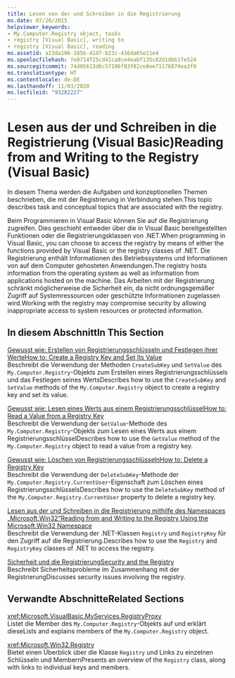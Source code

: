 ```yaml
---
title: Lesen von der und Schreiben in die Registrierung
ms.date: 07/20/2015
helpviewer_keywords:
- My.Computer.Registry object, tasks
- registry [Visual Basic], writing to
- registry [Visual Basic], reading
ms.assetid: a13da106-185b-41d7-b23c-416da65e21e4
ms.openlocfilehash: fe0714f25cd41ca9ce4eabf135c82d1dbb1fe524
ms.sourcegitcommit: 74d05613d6c57106f83f82ce8ee71176874ea3f0
ms.translationtype: HT
ms.contentlocale: de-DE
ms.lasthandoff: 11/03/2020
ms.locfileid: "93282227"
---
```

# <a name="reading-from-and-writing-to-the-registry-visual-basic"></a><span data-ttu-id="90b68-102">Lesen aus der und Schreiben in die Registrierung (Visual Basic)</span><span class="sxs-lookup"><span data-stu-id="90b68-102">Reading from and Writing to the Registry (Visual Basic)</span></span>

<span data-ttu-id="90b68-103">In diesem Thema werden die Aufgaben und konzeptionellen Themen beschrieben, die mit der Registrierung in Verbindung stehen.</span><span class="sxs-lookup"><span data-stu-id="90b68-103">This topic describes task and conceptual topics that are associated with the registry.</span></span>  
  
 <span data-ttu-id="90b68-104">Beim Programmieren in Visual Basic können Sie auf die Registrierung zugreifen. Dies geschieht entweder über die in Visual Basic bereitgestellten Funktionen oder die Registrierungsklassen von .NET.</span><span class="sxs-lookup"><span data-stu-id="90b68-104">When programming in Visual Basic, you can choose to access the registry by means of either the functions provided by Visual Basic or the registry classes of .NET.</span></span> <span data-ttu-id="90b68-105">Die Registrierung enthält Informationen des Betriebssystems und Informationen von auf dem Computer gehosteten Anwendungen.</span><span class="sxs-lookup"><span data-stu-id="90b68-105">The registry hosts information from the operating system as well as information from applications hosted on the machine.</span></span> <span data-ttu-id="90b68-106">Das Arbeiten mit der Registrierung schränkt möglicherweise die Sicherheit ein, da nicht ordnungsgemäßer Zugriff auf Systemressourcen oder geschützte Informationen zugelassen wird.</span><span class="sxs-lookup"><span data-stu-id="90b68-106">Working with the registry may compromise security by allowing inappropriate access to system resources or protected information.</span></span>  
  
## <a name="in-this-section"></a><span data-ttu-id="90b68-107">In diesem Abschnitt</span><span class="sxs-lookup"><span data-stu-id="90b68-107">In This Section</span></span>  

 [<span data-ttu-id="90b68-108">Gewusst wie: Erstellen von Registrierungsschlüsseln und Festlegen ihrer Werte</span><span class="sxs-lookup"><span data-stu-id="90b68-108">How to: Create a Registry Key and Set Its Value</span></span>](how-to-create-a-registry-key-and-set-its-value.md)  
 <span data-ttu-id="90b68-109">Beschreibt die Verwendung der Methoden `CreateSubKey` und `SetValue` des `My.Computer.Registry`-Objekts zum Erstellen eines Registrierungsschlüssels und das Festlegen seines Werts</span><span class="sxs-lookup"><span data-stu-id="90b68-109">Describes how to use the `CreateSubKey` and `SetValue` methods of the `My.Computer.Registry` object to create a registry key and set its value.</span></span>  
  
 [<span data-ttu-id="90b68-110">Gewusst wie: Lesen eines Werts aus einem Registrierungsschlüssel</span><span class="sxs-lookup"><span data-stu-id="90b68-110">How to: Read a Value from a Registry Key</span></span>](how-to-read-a-value-from-a-registry-key.md)  
 <span data-ttu-id="90b68-111">Beschreibt die Verwendung der `GetValue`-Methode des `My.Computer.Registry`-Objekts zum Lesen eines Werts aus einem Registrierungsschlüssel</span><span class="sxs-lookup"><span data-stu-id="90b68-111">Describes how to use the `GetValue` method of the `My.Computer.Registry` object to read a value from a registry key.</span></span>  
  
 [<span data-ttu-id="90b68-112">Gewusst wie: Löschen von Registrierungsschlüsseln</span><span class="sxs-lookup"><span data-stu-id="90b68-112">How to: Delete a Registry Key</span></span>](how-to-delete-a-registry-key.md)  
 <span data-ttu-id="90b68-113">Beschreibt die Verwendung der `DeleteSubKey`-Methode der `My.Computer.Registry.CurrentUser`-Eigenschaft zum Löschen eines Registrierungsschlüssels</span><span class="sxs-lookup"><span data-stu-id="90b68-113">Describes how to use the `DeleteSubKey` method of the `My.Computer.Registry.CurrentUser` property to delete a registry key.</span></span>  
  
 [<span data-ttu-id="90b68-114">Lesen aus der und Schreiben in die Registrierung mithilfe des Namespaces „Microsoft.Win32“</span><span class="sxs-lookup"><span data-stu-id="90b68-114">Reading from and Writing to the Registry Using the Microsoft.Win32 Namespace</span></span>](reading-from-and-writing-to-the-registry-using-the-microsoft-win32-namespace.md)  
 <span data-ttu-id="90b68-115">Beschreibt die Verwendung der .NET-Klassen `Registry` und `RegistryKey` für den Zugriff auf die Registrierung.</span><span class="sxs-lookup"><span data-stu-id="90b68-115">Describes how to use the `Registry` and `RegistryKey` classes of .NET to access the registry.</span></span>  
  
 [<span data-ttu-id="90b68-116">Sicherheit und die Registrierung</span><span class="sxs-lookup"><span data-stu-id="90b68-116">Security and the Registry</span></span>](security-and-the-registry.md)  
 <span data-ttu-id="90b68-117">Beschreibt Sicherheitsprobleme im Zusammenhang mit der Registrierung</span><span class="sxs-lookup"><span data-stu-id="90b68-117">Discusses security issues involving the registry.</span></span>  
  
## <a name="related-sections"></a><span data-ttu-id="90b68-118">Verwandte Abschnitte</span><span class="sxs-lookup"><span data-stu-id="90b68-118">Related Sections</span></span>  

 <xref:Microsoft.VisualBasic.MyServices.RegistryProxy>  
 <span data-ttu-id="90b68-119">Listet die Member des `My.Computer.Registry`-Objekts auf und erklärt diese</span><span class="sxs-lookup"><span data-stu-id="90b68-119">Lists and explains members of the `My.Computer.Registry` object.</span></span>  
  
 <xref:Microsoft.Win32.Registry>  
 <span data-ttu-id="90b68-120">Bietet einen Überblick über die Klasse `Registry` und Links zu einzelnen Schlüsseln und Membern</span><span class="sxs-lookup"><span data-stu-id="90b68-120">Presents an overview of the `Registry` class, along with links to individual keys and members.</span></span>
